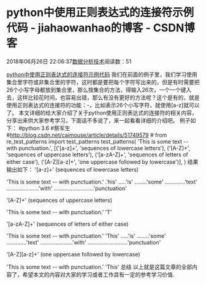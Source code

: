 
# python中使用正则表达式的连接符示例代码 - jiahaowanhao的博客 - CSDN博客


2018年06月26日 22:06:37[数据分析技术](https://me.csdn.net/jiahaowanhao)阅读数：51


[python中使用正则表达式的连接符示例代码](http://cda.pinggu.org/view/25929.html)
我们在前面的例子里，我们学习使用集合里字符或非集合里的字符，这时都是要把每个字符写出来的，但是有时需要把26个小写字母都放到集合里，那么按集合的方法，得输入26次，一个一个键入去，这样比较花时间，也容易出错，那么有没有更好的方法呢？这个是有的，就是使用正则表达式的连接符的功能：-，比如表示26个小写字符，就使用[a-z]就可以了。
本文详细的给大家介绍了关于python使用正则表达式的连接符的相关内容，分享出来供大家参考学习，下面话不多说了，来一起看看详细的介绍吧。
例子如下：
\#python 3.6
\#蔡军生
\#http://blog.csdn.net/caimouse/article/details/51749579
\#
from re_test_patterns import test_patterns
test_patterns(
'This is some text -- with punctuation.',
[('[a-z]+', 'sequences of lowercase letters'),
('[A-Z]+', 'sequences of uppercase letters'),
('[a-zA-Z]+', 'sequences of letters of either case'),
('[A-Z][a-z]+', 'one uppercase followed by lowercase')],
)
结果输出如下：
'[a-z]+' (sequences of lowercase letters)

'This is some text -- with punctuation.'
.'his'
.....'is'
........'some'
.............'text'
.....................'with'
..........................'punctuation'

'[A-Z]+' (sequences of uppercase letters)

'This is some text -- with punctuation.'
'T'

'[a-zA-Z]+' (sequences of letters of either case)

'This is some text -- with punctuation.'
'This'
.....'is'
........'some'
.............'text'
.....................'with'
..........................'punctuation'

'[A-Z][a-z]+' (one uppercase followed by lowercase)

'This is some text -- with punctuation.'
'This'
总结
以上就是这篇文章的全部内容了，希望本文的内容对大家的学习或者工作具有一定的参考学习价值.

